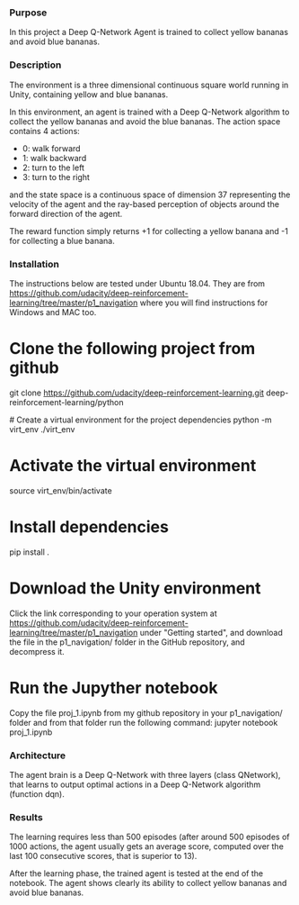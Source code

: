 ### Purpose

In this project a Deep Q-Network Agent is trained to collect yellow bananas and avoid blue bananas.

### Description

The environment is a three dimensional continuous square world running in Unity, containing yellow and blue bananas.

In this environment, an agent is trained with a Deep Q-Network algorithm to collect the yellow bananas and avoid the blue bananas.
The action space contains 4 actions: 

* 0: walk forward
* 1: walk backward
* 2: turn to the left
* 3: turn to the right

and the state space is a continuous space of dimension 37 representing the velocity of the agent and the ray-based perception of objects around the forward direction of the agent.

The reward function simply returns +1 for collecting a yellow banana and -1 for collecting a blue banana.

### Installation
The instructions below are tested under Ubuntu 18.04. They are from https://github.com/udacity/deep-reinforcement-learning/tree/master/p1_navigation where you will find instructions for Windows and MAC too.

# Clone the following project from github
git clone https://github.com/udacity/deep-reinforcement-learning.git
deep-reinforcement-learning/python

# Create a virtual environment for the project dependencies
python -m virt_env ./virt_env

# Activate the virtual environment
source virt_env/bin/activate

# Install dependencies
pip install .

# Download the Unity environment
Click the link corresponding to your operation system at https://github.com/udacity/deep-reinforcement-learning/tree/master/p1_navigation
under "Getting started", and download the file in the p1_navigation/ folder in the GitHub repository, and decompress it.

# Run the Jupyther notebook 
Copy the file proj_1.ipynb from my github repository in your p1_navigation/ folder and from that folder run the following command:
jupyter notebook proj_1.ipynb

### Architecture
The agent brain is a Deep Q-Network with three layers (class QNetwork), that learns to output optimal actions in a Deep Q-Network algorithm (function dqn).

### Results
The learning requires less than 500 episodes (after around 500 episodes of 1000 actions, the agent usually gets an average score, computed over the last 100 consecutive scores,
that is superior to 13).

After the learning phase, the trained agent is tested at the end of the notebook. The agent shows clearly its ability to collect yellow bananas and avoid blue bananas.


